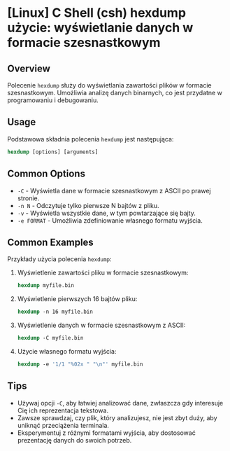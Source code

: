 # [Linux] C Shell (csh) hexdump użycie: wyświetlanie danych w formacie szesnastkowym

## Overview
Polecenie `hexdump` służy do wyświetlania zawartości plików w formacie szesnastkowym. Umożliwia analizę danych binarnych, co jest przydatne w programowaniu i debugowaniu.

## Usage
Podstawowa składnia polecenia `hexdump` jest następująca:

```csh
hexdump [options] [arguments]
```

## Common Options
- `-C` - Wyświetla dane w formacie szesnastkowym z ASCII po prawej stronie.
- `-n N` - Odczytuje tylko pierwsze N bajtów z pliku.
- `-v` - Wyświetla wszystkie dane, w tym powtarzające się bajty.
- `-e FORMAT` - Umożliwia zdefiniowanie własnego formatu wyjścia.

## Common Examples
Przykłady użycia polecenia `hexdump`:

1. Wyświetlenie zawartości pliku w formacie szesnastkowym:
   ```csh
   hexdump myfile.bin
   ```

2. Wyświetlenie pierwszych 16 bajtów pliku:
   ```csh
   hexdump -n 16 myfile.bin
   ```

3. Wyświetlenie danych w formacie szesnastkowym z ASCII:
   ```csh
   hexdump -C myfile.bin
   ```

4. Użycie własnego formatu wyjścia:
   ```csh
   hexdump -e '1/1 "%02x " "\n"' myfile.bin
   ```

## Tips
- Używaj opcji `-C`, aby łatwiej analizować dane, zwłaszcza gdy interesuje Cię ich reprezentacja tekstowa.
- Zawsze sprawdzaj, czy plik, który analizujesz, nie jest zbyt duży, aby uniknąć przeciążenia terminala.
- Eksperymentuj z różnymi formatami wyjścia, aby dostosować prezentację danych do swoich potrzeb.